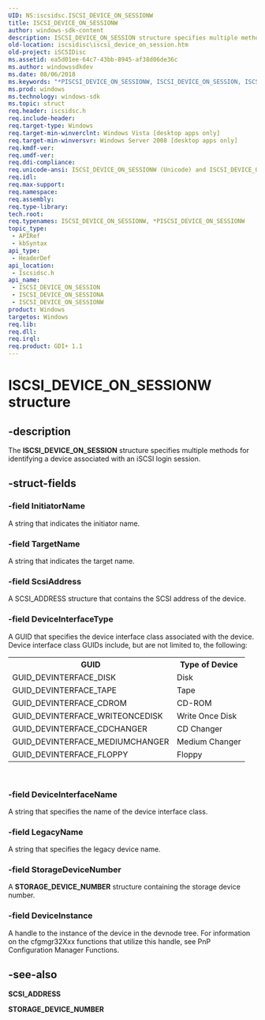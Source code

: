 ```yaml
---
UID: NS:iscsidsc.ISCSI_DEVICE_ON_SESSIONW
title: ISCSI_DEVICE_ON_SESSIONW
author: windows-sdk-content
description: ISCSI_DEVICE_ON_SESSION structure specifies multiple methods for identifying a device associated with an iSCSI login session.
old-location: iscsidisc\iscsi_device_on_session.htm
old-project: iSCSIDisc
ms.assetid: ea5d01ee-64c7-43bb-8945-af38d06de36c
ms.author: windowssdkdev
ms.date: 08/06/2018
ms.keywords: "*PISCSI_DEVICE_ON_SESSIONW, ISCSI_DEVICE_ON_SESSION, ISCSI_DEVICE_ON_SESSION structure [iSCSI Discovery Library API], ISCSI_DEVICE_ON_SESSIONA, ISCSI_DEVICE_ON_SESSIONW, PISCSI_DEVICE_ON_SESSION, PISCSI_DEVICE_ON_SESSION structure pointer [iSCSI Discovery Library API], iscsidisc.iscsi_device_on_session, iscsidsc/ISCSI_DEVICE_ON_SESSION, iscsidsc/ISCSI_DEVICE_ON_SESSIONA, iscsidsc/ISCSI_DEVICE_ON_SESSIONW, iscsidsc/PISCSI_DEVICE_ON_SESSION"
ms.prod: windows
ms.technology: windows-sdk
ms.topic: struct
req.header: iscsidsc.h
req.include-header: 
req.target-type: Windows
req.target-min-winverclnt: Windows Vista [desktop apps only]
req.target-min-winversvr: Windows Server 2008 [desktop apps only]
req.kmdf-ver: 
req.umdf-ver: 
req.ddi-compliance: 
req.unicode-ansi: ISCSI_DEVICE_ON_SESSIONW (Unicode) and ISCSI_DEVICE_ON_SESSIONA (ANSI)
req.idl: 
req.max-support: 
req.namespace: 
req.assembly: 
req.type-library: 
tech.root: 
req.typenames: ISCSI_DEVICE_ON_SESSIONW, *PISCSI_DEVICE_ON_SESSIONW
topic_type:
 - APIRef
 - kbSyntax
api_type:
 - HeaderDef
api_location:
 - Iscsidsc.h
api_name:
 - ISCSI_DEVICE_ON_SESSION
 - ISCSI_DEVICE_ON_SESSIONA
 - ISCSI_DEVICE_ON_SESSIONW
product: Windows
targetos: Windows
req.lib: 
req.dll: 
req.irql: 
req.product: GDI+ 1.1
---
```


# ISCSI_DEVICE_ON_SESSIONW structure


## -description


The <b>ISCSI_DEVICE_ON_SESSION</b> structure specifies multiple methods for identifying a device associated with an iSCSI login session.


## -struct-fields




### -field InitiatorName

A string that indicates the initiator name.


### -field TargetName

A string that indicates the target name.


### -field ScsiAddress

A SCSI_ADDRESS structure that contains the SCSI address of the device.


### -field DeviceInterfaceType

A GUID that specifies the device interface class associated with the device. Device interface class GUIDs include, but are not limited to, the following:

<table>
<tr>
<th>GUID</th>
<th>Type of Device</th>
</tr>
<tr>
<td>GUID_DEVINTERFACE_DISK</td>
<td>Disk</td>
</tr>
<tr>
<td>GUID_DEVINTERFACE_TAPE</td>
<td>Tape</td>
</tr>
<tr>
<td>GUID_DEVINTERFACE_CDROM</td>
<td>CD-ROM</td>
</tr>
<tr>
<td>GUID_DEVINTERFACE_WRITEONCEDISK</td>
<td>Write Once Disk</td>
</tr>
<tr>
<td>GUID_DEVINTERFACE_CDCHANGER</td>
<td>CD Changer</td>
</tr>
<tr>
<td>GUID_DEVINTERFACE_MEDIUMCHANGER</td>
<td>Medium Changer</td>
</tr>
<tr>
<td>GUID_DEVINTERFACE_FLOPPY</td>
<td>Floppy</td>
</tr>
</table>
 


### -field DeviceInterfaceName

A string that specifies the name of the device interface class.


### -field LegacyName

A string that specifies the legacy device name.


### -field StorageDeviceNumber

A <b>STORAGE_DEVICE_NUMBER</b> structure containing the storage device number.


### -field DeviceInstance

A handle to the instance of the device in the devnode tree. For information on the cfgmgr32Xxx functions that utilize this handle, see PnP Configuration Manager Functions.


## -see-also




<b>SCSI_ADDRESS</b>



<b>STORAGE_DEVICE_NUMBER</b>
 

 

